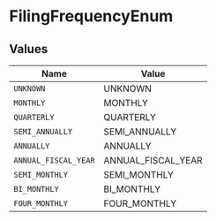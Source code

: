 # FilingFrequencyEnum


## Values

| Name                 | Value                |
| -------------------- | -------------------- |
| `UNKNOWN`            | UNKNOWN              |
| `MONTHLY`            | MONTHLY              |
| `QUARTERLY`          | QUARTERLY            |
| `SEMI_ANNUALLY`      | SEMI_ANNUALLY        |
| `ANNUALLY`           | ANNUALLY             |
| `ANNUAL_FISCAL_YEAR` | ANNUAL_FISCAL_YEAR   |
| `SEMI_MONTHLY`       | SEMI_MONTHLY         |
| `BI_MONTHLY`         | BI_MONTHLY           |
| `FOUR_MONTHLY`       | FOUR_MONTHLY         |